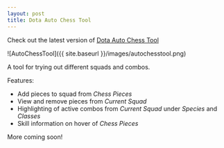```yaml
---
layout: post
title: Dota Auto Chess Tool
---
```


Check out the latest version of [Dota Auto Chess Tool](http://dota.wassuh.com)

![AutoChessTool]({{ site.baseurl }}/images/autochesstool.png)

A tool for trying out different squads and combos.

Features:
* Add pieces to squad from *Chess Pieces*
* View and remove pieces from *Current Squad*
* Highlighting of active combos from *Current Squad* under *Species* and *Classes*
* Skill information on hover of *Chess Pieces*

More coming soon!